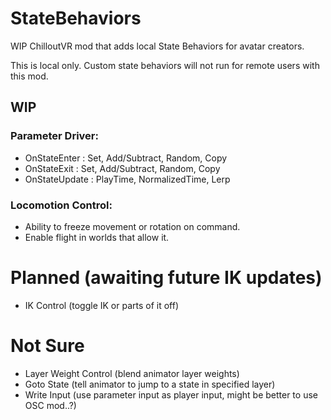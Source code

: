 # StateBehaviors
WIP ChilloutVR mod that adds local State Behaviors for avatar creators.

This is local only. 
Custom state behaviors will not run for remote users with this mod.

## WIP
### Parameter Driver:
* OnStateEnter : Set, Add/Subtract, Random, Copy
* OnStateExit : Set, Add/Subtract, Random, Copy
* OnStateUpdate : PlayTime, NormalizedTime, Lerp

### Locomotion Control:
* Ability to freeze movement or rotation on command.
* Enable flight in worlds that allow it.

# Planned (awaiting future IK updates)
* IK Control (toggle IK or parts of it off)

# Not Sure
* Layer Weight Control (blend animator layer weights)
* Goto State (tell animator to jump to a state in specified layer)
* Write Input (use parameter input as player input, might be better to use OSC mod..?)
